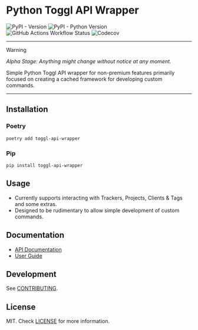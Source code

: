 # Python Toggl API Wrapper


![PyPI - Version](https://img.shields.io/pypi/v/toggl-api-wrapper?style=for-the-badge&link=https%3A%2F%2Fpypi.org%2Fproject%2Ftoggl-api-wrapper%2F)
![PyPI - Python Version](https://img.shields.io/pypi/pyversions/toggl-api-wrapper?style=for-the-badge)
![GitHub Actions Workflow Status](https://img.shields.io/github/actions/workflow/status/ddkasa/toggl-api-wrapper/publish.yaml?style=for-the-badge)
![Codecov](https://img.shields.io/codecov/c/github/ddkasa/toggl-api-wrapper?style=for-the-badge)
***


> [!WARNING]  
> *Alpha Stage: Anything might change without notice at any moment.*

Simple Python Toggl API wrapper for non-premium features primarily focused on creating a cached framework for developing custom commands.

***

## Installation

### Poetry

```
poetry add toggl-api-wrapper
```

### Pip

```
pip install toggl-api-wrapper
```

## Usage

- Currently supports interacting with Trackers, Projects, Clients & Tags and some extras.
- Designed to be rudimentary to allow simple development of custom commands.


## Documentation
- [API Documentation](https://ddkasa.github.io/toggl-api-wrapper/api-guide/)
- [User Guide](https://ddkasa.github.io/toggl-api-wrapper/user-guide/)

## Development
See [CONTRIBUTING](about/CONTRIBUTING.md).

## License
MIT. Check [LICENSE](about/LICENSE.md) for more information.
